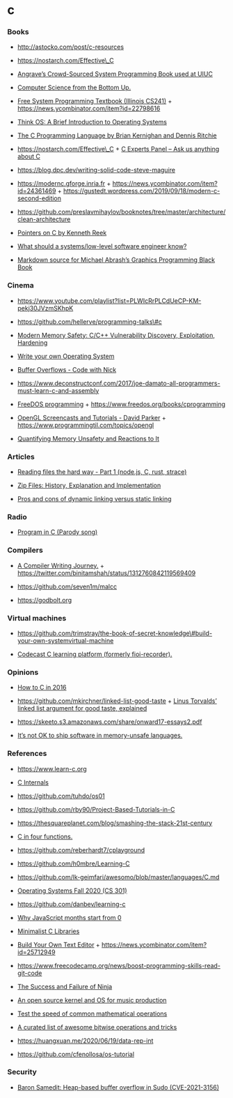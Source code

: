 # c

### Books

- http://astocko.com/post/c-resources

<!-- -->

- https://nostarch.com/Effective\_C

<!-- -->

- [Angrave’s Crowd-Sourced System Programming Book used at UIUC](https://github.com/angrave/SystemProgramming/wiki)

<!-- -->

- [Computer Science from the Bottom Up.](https://www.bottomupcs.com/index.xhtml)

<!-- -->

- [Free System Programming Textbook (Illinois CS241)](http://cs241.cs.illinois.edu/coursebook/index.html) + https://news.ycombinator.com/item?id=22798616

<!-- -->

- [Think OS: A Brief Introduction to Operating Systems](https://greenteapress.com/wp/think-os)

<!-- -->

- [The C Programming Language by Brian Kernighan and Dennis Ritchie](https://twitter.com/oznova_/status/1214971707863101440)

<!-- -->

- https://nostarch.com/Effective\_C + [C Experts Panel – Ask us anything about C](https://news.ycombinator.com/item?id=22865357)

<!-- -->

- https://blog.dpc.dev/writing-solid-code-steve-maguire

<!-- -->

- https://modernc.gforge.inria.fr + https://news.ycombinator.com/item?id=24361469 + https://gustedt.wordpress.com/2019/09/18/modern-c-second-edition

<!-- -->

- https://github.com/preslavmihaylov/booknotes/tree/master/architecture/clean-architecture

<!-- -->

- [Pointers on C by Kenneth Reek](https://twitter.com/EigenPuff/status/1376223216310444037)

<!-- -->

- [What should a systems/low-level software engineer know?](https://news.ycombinator.com/item?id=18881649)

<!-- -->

- [Markdown source for Michael Abrash’s Graphics Programming Black Book](https://github.com/jagregory/abrash-black-book)

### Cinema

- https://www.youtube.com/playlist?list=PLWIcRrPLCdUeCP-KM-pekj30JVzmSKhpK

<!-- -->

- https://github.com/hellerve/programming-talks\#c

<!-- -->

- [Modern Memory Safety: C/C++ Vulnerability Discovery, Exploitation, Hardening](https://github.com/struct/mms)

<!-- -->

- [Write your own Operating System](https://www.youtube.com/playlist?list=PLHh55M_Kq4OApWScZyPl5HhgsTJS9MZ6M)

<!-- -->

- [Buffer Overflows - Code with Nick](https://www.youtube.com/playlist?list=PLLTI453cNzfn2_9Q9KXb9lbF233gvsQOJ)

<!-- -->

- https://www.deconstructconf.com/2017/joe-damato-all-programmers-must-learn-c-and-assembly

<!-- -->

- [FreeDOS programming](https://www.youtube.com/playlist?list=PLzuACU-W7Omo3VEnMKuM0IPupdOHFDzL3) + https://www.freedos.org/books/cprogramming

<!-- -->

- [OpenGL Screencasts and Tutorials - David Parker](https://www.youtube.com/playlist?list=PL2330214740B33712) + https://www.programmingtil.com/topics/opengl

<!-- -->

- [Quantifying Memory Unsafety and Reactions to It](https://www.usenix.org/conference/enigma2021/presentation/gaynor)

### Articles

- [Reading files the hard way - Part 1 (node.js, C, rust, strace)](https://fasterthanli.me/blog/2019/reading-files-the-hard-way/)

<!-- -->

- [Zip Files: History, Explanation and Implementation](https://www.hanshq.net/zip.html)

<!-- -->

- [Pros and cons of dynamic linking versus static linking](https://distrowatch.com/weekly.php?issue=20200810#qa)

### Radio

- [Program in C (Parody song)](https://fasterthanli.me/blog/2019/program-in-c)

### Compilers

- [A Compiler Writing Journey.](https://github.com/DoctorWkt/acwj) + https://twitter.com/binitamshah/status/1312760842119569409

<!-- -->

- https://github.com/seven1m/malcc

<!-- -->

- https://godbolt.org

### Virtual machines

- https://github.com/trimstray/the-book-of-secret-knowledge\#build-your-own-systemvirtual-machine

<!-- -->

- [Codecast C learning platform (formerly fioi-recorder).](https://github.com/France-ioi/codecast)

### Opinions

- [How to C in 2016](https://matt.sh/howto-c)

<!-- -->

- https://github.com/mkirchner/linked-list-good-taste + [Linus Torvalds’ linked list argument for good taste, explained](https://news.ycombinator.com/item?id=25326552)

<!-- -->

- https://skeeto.s3.amazonaws.com/share/onward17-essays2.pdf

<!-- -->

- [It’s not OK to ship software in memory-unsafe languages.](https://twitter.com/tqbf/status/1354170650806657024)

### References

- https://www.learn-c.org

<!-- -->

- [C Internals](https://www.avabodh.com/cin/cin.html)

<!-- -->

- https://github.com/tuhdo/os01

<!-- -->

- https://github.com/rby90/Project-Based-Tutorials-in-C

<!-- -->

- https://thesquareplanet.com/blog/smashing-the-stack-21st-century

<!-- -->

- [C in four functions.](https://github.com/rswier/c4)

<!-- -->

- https://github.com/reberhardt7/cplayground

<!-- -->

- https://github.com/h0mbre/Learning-C

<!-- -->

- https://github.com/lk-geimfari/awesomo/blob/master/languages/C.md

<!-- -->

- [Operating Systems Fall 2020 (CS 301)](https://nipunbatra.github.io/os2020)

<!-- -->

- https://github.com/danbev/learning-c

<!-- -->

- [Why JavaScript months start from 0](https://www.hillelwayne.com/post/always-more-history)

<!-- -->

- [Minimalist C Libraries](https://nullprogram.com/blog/2018/06/10)

<!-- -->

- [Build Your Own Text Editor](https://viewsourcecode.org/snaptoken/kilo) + https://news.ycombinator.com/item?id=25712949

<!-- -->

- https://www.freecodecamp.org/news/boost-programming-skills-read-git-code

<!-- -->

- [The Success and Failure of Ninja](http://neugierig.org/software/blog/2020/05/ninja.html)

<!-- -->

- [An open source kernel and OS for music production](https://github.com/Morpheu5/tOfuS)

<!-- -->

- [Test the speed of common mathematical operations](https://github.com/elgw/math_ops_speed)

<!-- -->

- [A curated list of awesome bitwise operations and tricks](https://github.com/keon/awesome-bits)

<!-- -->

- https://huangxuan.me/2020/06/19/data-rep-int

<!-- -->

- https://github.com/cfenollosa/os-tutorial

### Security

- [Baron Samedit: Heap-based buffer overflow in Sudo (CVE-2021-3156)](https://www.openwall.com/lists/oss-security/2021/01/26/3)
